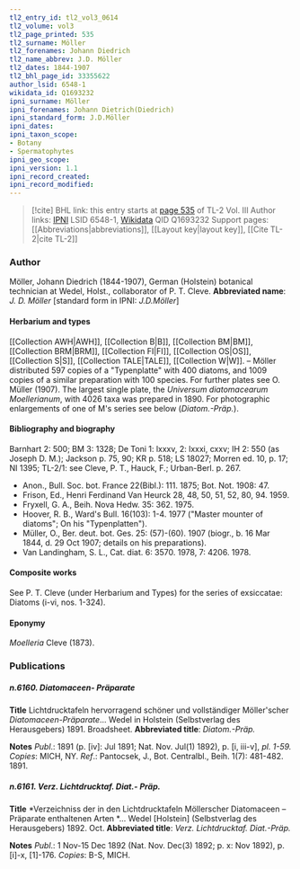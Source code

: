 ```yaml
---
tl2_entry_id: tl2_vol3_0614
tl2_volume: vol3
tl2_page_printed: 535
tl2_surname: Möller
tl2_forenames: Johann Diedrich
tl2_name_abbrev: J.D. Möller
tl2_dates: 1844-1907
tl2_bhl_page_id: 33355622
author_lsid: 6548-1
wikidata_id: Q1693232
ipni_surname: Möller
ipni_forenames: Johann Dietrich(Diedrich)
ipni_standard_form: J.D.Möller
ipni_dates: 
ipni_taxon_scope: 
- Botany
- Spermatophytes
ipni_geo_scope: 
ipni_version: 1.1
ipni_record_created: 
ipni_record_modified:
---
```


> [!cite] BHL link: this entry starts at [page 535](https://www.biodiversitylibrary.org/page/33355622) of TL-2 Vol. III
> Author links: [IPNI](https://www.ipni.org/a/6548-1) LSID 6548-1, [Wikidata](https://www.wikidata.org/wiki/Q1693232) QID Q1693232
> Support pages: [[Abbreviations|abbreviations]], [[Layout key|layout key]], [[Cite TL-2|cite TL-2]]

### Author

Möller, Johann Diedrich (1844-1907), German (Holstein) botanical technician at Wedel, Holst., collaborator of P. T. Cleve. 
**Abbreviated name**: *J. D. Möller* \[standard form in IPNI: *J.D.Möller*\]

#### Herbarium and types

[[Collection AWH|AWH]], [[Collection B|B]], [[Collection BM|BM]], [[Collection BRM|BRM]], [[Collection FI|FI]], [[Collection OS|OS]], [[Collection S|S]], [[Collection TALE|TALE]], [[Collection W|W]]. – Möller distributed 597 copies of a "Typenplatte" with 400 diatoms, and 1009 copies of a similar preparation with 100 species. For further plates see O. Müller (1907). The largest single plate, the *Universum diatomacearum Moellerianum*, with 4026 taxa was prepared in 1890. For photographic enlargements of one of M's series see below (*Diatom.-Präp.*).

#### Bibliography and biography

Barnhart 2: 500; BM 3: 1328; De Toni 1: lxxxv, 2: lxxxi, cxxv; IH 2: 550 (as Joseph D. M.); Jackson p. 75, 90; KR p. 518; LS 18027; Morren ed. 10, p. 17; NI 1395; TL-2/1: see Cleve, P. T., Hauck, F.; Urban-Berl. p. 267.
- Anon., Bull. Soc. bot. France 22(Bibl.): 111. 1875; Bot. Not. 1908: 47.
- Frison, Ed., Henri Ferdinand Van Heurck 28, 48, 50, 51, 52, 80, 94. 1959.
- Fryxell, G. A., Beih. Nova Hedw. 35: 362. 1975.
- Hoover, R. B., Ward's Bull. 16(103): 1-4. 1977 ("Master mounter of diatoms"; On his "Typenplatten").
- Müller, O., Ber. deut. bot. Ges. 25: (57)-(60). 1907 (biogr., b. 16 Mar 1844, d. 29 Oct 1907; details on his preparations).
- Van Landingham, S. L., Cat. diat. 6: 3570. 1978, 7: 4206. 1978.

#### Composite works

See P. T. Cleve (under Herbarium and Types) for the series of exsiccatae: Diatoms (i-vi, nos. 1-324).

#### Eponymy

*Moelleria* Cleve (1873).

### Publications

##### n.6160. Diatomaceen- Präparate

**Title**
Lichtdrucktafeln hervorragend schöner und vollständiger Möller'scher *Diatomaceen-Präparate*... Wedel in Holstein (Selbstverlag des Herausgebers) 1891. Broadsheet.
**Abbreviated title**: *Diatom.-Präp.*

**Notes**
*Publ*.: 1891 (p. \[iv\]: Jul 1891; Nat. Nov. Jul(1) 1892), p. \[i, iii-v\], *pl. 1-59. Copies*: MICH, NY.
*Ref*.: Pantocsek, J., Bot. Centralbl., Beih. 1(7): 481-482. 1891.

##### n.6161. Verz. Lichtdrucktaf. Diat.- Präp.

**Title**
*Verzeichniss der in den Lichtdrucktafeln Möllerscher Diatomaceen – Präparate enthaltenen Arten *... Wedel \[Holstein\] (Selbstverlag des Herausgebers) 1892. Oct.
**Abbreviated title**: *Verz. Lichtdrucktaf. Diat.-Präp.*

**Notes**
*Publ*.: 1 Nov-15 Dec 1892 (Nat. Nov. Dec(3) 1892; p. x: Nov 1892), p. \[i\]-x, \[1\]-176. *Copies*: B-S, MICH.

